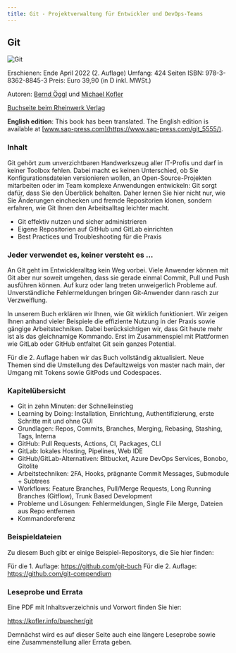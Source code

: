 ```yaml
---
title: Git - Projektverwaltung für Entwickler und DevOps-Teams
---
```


## Git

![Git](https://github.com/git-buch.png)

Erschienen: Ende April 2022 (2. Auflage)
Umfang: 424 Seiten
ISBN: 978-3-8362-8845-3
Preis: Euro 39,90 (in D inkl. MWSt.)

Autoren: [Bernd Öggl](https://webman.at) und [Michael Kofler](https://kofler.info)

[Buchseite beim Rheinwerk Verlag](https://www.rheinwerk-verlag.de/git_4943/?GPP=kofler)

**English edition**: This book has been translated. The English edition is
available at [www.sap-press.com](https://www.sap-press.com/git_5555/).

### Inhalt

Git gehört zum unverzichtbaren Handwerkszeug aller IT-Profis und darf in keiner
Toolbox fehlen. Dabei macht es keinen Unterschied, ob Sie Konfigurationsdateien
versionieren wollen, an Open-Source-Projekten mitarbeiten oder im Team komplexe
Anwendungen entwickeln: Git sorgt dafür, dass Sie den Überblick behalten. Daher
lernen Sie hier nicht nur, wie Sie Änderungen einchecken und fremde
Repositorien klonen, sondern erfahren, wie Git Ihnen den Arbeitsalltag leichter
macht.

* Git effektiv nutzen und sicher administrieren
* Eigene Repositorien auf GitHub und GitLab einrichten
* Best Practices und Troubleshooting für die Praxis

### Jeder verwendet es, keiner versteht es …

An Git geht im Entwickleralltag kein Weg vorbei. Viele Anwender können mit Git
aber nur soweit umgehen, dass sie gerade einmal Commit, Pull und Push ausführen
können. Auf kurz oder lang treten unweigerlich Probleme auf. Unverständliche
Fehlermeldungen bringen Git-Anwender dann rasch zur Verzweiflung.

In unserem Buch erklären wir Ihnen, wie Git wirklich funktioniert. Wir zeigen
Ihnen anhand vieler Beispiele die effiziente Nutzung in der Praxis sowie
gängige Arbeitstechniken. Dabei berücksichtigen wir, dass Git heute mehr ist
als das gleichnamige Kommando. Erst im Zusammenspiel mit Plattformen wie GitLab
oder GitHub entfaltet Git sein ganzes Potential.

Für die 2. Auflage haben wir das Buch vollständig aktualisiert. Neue Themen
sind die Umstellung des Defaultzweigs von master nach main, der Umgang mit
Tokens sowie GitPods und Codespaces.

### Kapitelübersicht

* Git in zehn Minuten: der Schnelleinstieg
* Learning by Doing: Installation, Einrichtung, Authentifizierung, erste
  Schritte mit und ohne GUI
* Grundlagen: Repos, Commits, Branches, Merging, Rebasing, Stashing, Tags,
  Interna
* GitHub: Pull Requests, Actions, CI, Packages, CLI
* GitLab: lokales Hosting, Pipelines, Web IDE
* GitHub/GitLab-Alternativen: Bitbucket, Azure DevOps Services, Bonobo,
  Gitolite
* Arbeitstechniken: 2FA, Hooks, prägnante Commit Messages, Submodule + Subtrees
* Workflows: Feature Branches, Pull/Merge Requests, Long Running Branches
  (Gitflow), Trunk Based Development
* Probleme und Lösungen: Fehlermeldungen, Single File Merge, Dateien aus Repo
  entfernen
* Kommandoreferenz

### Beispieldateien

Zu diesem Buch gibt er einige Beispiel-Repositorys, die Sie hier finden:

Für die 1. Auflage: <https://github.com/git-buch>
Für die 2. Auflage: <https://github.com/git-compendium>

### Leseprobe und Errata

Eine PDF mit Inhaltsverzeichnis und Vorwort finden Sie hier:

<https://kofler.info/buecher/git>

Demnächst wird es auf dieser Seite auch eine längere Leseprobe sowie eine Zusammenstellung aller Errata geben.
